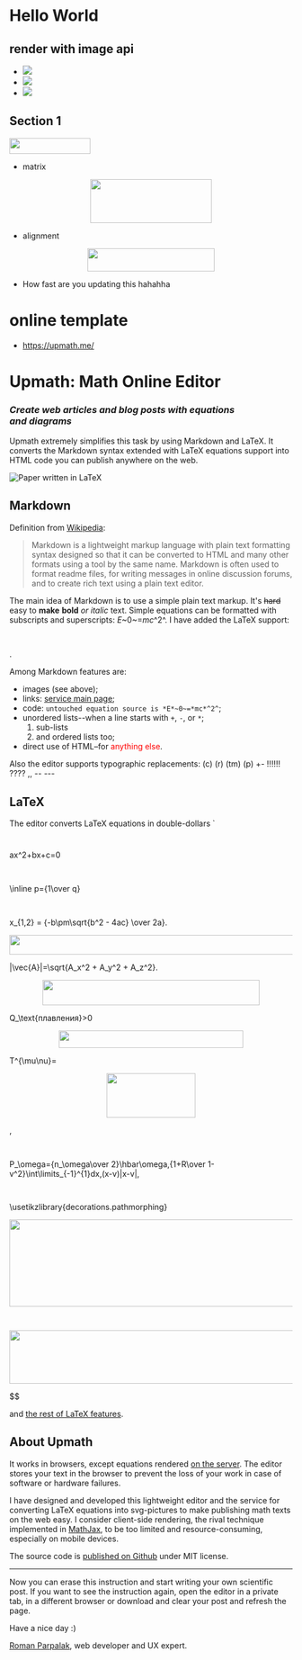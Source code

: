 # Hello World 

## render with image api
- <img src="https://latex.codecogs.com/gif.latex?O_t=\text { Onset event at time bin } t " /> 
- <img src="https://latex.codecogs.com/gif.latex?s=\text { sensor reading }  " /> 
- <img src="https://latex.codecogs.com/gif.latex?P(s | O_t )=\text { Probability of a sensor reading value when sleep onset is observed at a time bin } t " />

## Section 1 

<img src="/tex/b33390ca01d4d5afbfbce126f37809ed.svg?invert_in_darkmode&sanitize=true" align=middle width=143.78651925pt height=27.77565449999998pt/>

- matrix
<p align="center"><img src="/tex/99e7ddb5861b7cccdf5bf6f4f1cf4371.svg?invert_in_darkmode&sanitize=true" align=middle width=215.89810605pt height=78.9048876pt/></p>


- alignment
<p align="center"><img src="/tex/7a70d5bb48eb2351993086cb7fd60e12.svg?invert_in_darkmode&sanitize=true" align=middle width=225.09456585pt height=40.821909149999996pt/></p>

- How fast are you updating this hahahha

# online template 
- https://upmath.me/

# Upmath: Math Online Editor
### _Create web articles and&nbsp;blog posts with&nbsp;equations and&nbsp;diagrams_

Upmath extremely simplifies this task by using Markdown and LaTeX. It converts the Markdown syntax extended with LaTeX equations support into HTML code you can publish anywhere on the web.

![Paper written in LaTeX](/i/latex.jpg)

## Markdown

Definition from [Wikipedia](https://en.wikipedia.org/wiki/Markdown):

> Markdown is a lightweight markup language with plain text formatting syntax designed so that it can be converted to HTML and many other formats using a tool by the same name. Markdown is often used to format readme files, for writing messages in online discussion forums, and to create rich text using a plain text editor.

The main idea of Markdown is to use a simple plain text markup. It's ~~hard~~ easy to __make__ **bold** _or_ *italic* text. Simple equations can be formatted with subscripts and superscripts: *E*~0~=*mc*^2^. I have added the LaTeX support: <p align="center"><img src="/tex/c52604ccab36c4e3eb7930900cb30180.svg?invert_in_darkmode&sanitize=true" align=middle width=69.5262612pt height=16.66852275pt/></p>.

Among Markdown features are:

* images (see above);
* links: [service main page](/ "link title");
* code: `untouched equation source is *E*~0~=*mc*^2^`;
* unordered lists--when a line starts with `+`, `-`, or `*`;
  1. sub-lists
  1. and ordered lists too;
* direct use <nobr>of HTML</nobr>&ndash;for <span style="color: red">anything else</span>. 

Also the editor supports typographic replacements: (c) (r) (tm) (p) +- !!!!!! ???? ,,  -- ---

## LaTeX

The editor converts LaTeX equations in double-dollars `<p align="center"><img src="/tex/3e3f9590cc16a8a5e6f75ab24b5ed425.svg?invert_in_darkmode&sanitize=true" align=middle width=13.698545849999999pt height=11.4155283pt/></p>ax^2+bx+c=0<p align="center"><img src="/tex/dc046be73aaba21fc38fff0dcf5dc5ec.svg?invert_in_darkmode&sanitize=true" align=middle width=645.4188229499999pt height=14.611878599999999pt/></p>\inline p={1\over q}<p align="center"><img src="/tex/bba514c74e7e0e3ab59b59a7ac917f24.svg?invert_in_darkmode&sanitize=true" align=middle width=426.48626624999997pt height=14.611878599999999pt/></p>x_{1,2} = {-b\pm\sqrt{b^2 - 4ac} \over 2a}.<p align="center"><img src="/tex/96e4129f9e06e17580e7475b7015024d.svg?invert_in_darkmode&sanitize=true" align=middle width=700.2745744499999pt height=35.251144499999995pt/></p>|\vec{A}|=\sqrt{A_x^2 + A_y^2 + A_z^2}.<p align="center"><img src="/tex/6663919f6b64779d20552f1c2a88436c.svg?invert_in_darkmode&sanitize=true" align=middle width=386.85032924999996pt height=45.1141581pt/></p>Q_\text{плавления}>0<p align="center"><img src="/tex/53ea022411f997f8e1f0a3def1b7d3be.svg?invert_in_darkmode&sanitize=true" align=middle width=327.7625769pt height=31.324200599999998pt/></p>T^{\mu\nu}=<p align="center"><img src="/tex/258412ef8d86edf0b3015b31c9103d69.svg?invert_in_darkmode&sanitize=true" align=middle width=158.61317835pt height=78.9048876pt/></p>,<p align="center"><img src="/tex/6b2bd7478649ef70c93f50495d112e9f.svg?invert_in_darkmode&sanitize=true" align=middle width=65.43399389999999pt height=14.611878599999999pt/></p>P_\omega={n_\omega\over 2}\hbar\omega\,{1+R\over 1-v^2}\int\limits_{-1}^{1}dx\,(x-v)|x-v|,<p align="center"><img src="/tex/e4118ccde57d78efb77a9bc745d8fb65.svg?invert_in_darkmode&sanitize=true" align=middle width=127.99126889999998pt height=14.611878599999999pt/></p>\usetikzlibrary{decorations.pathmorphing}
<p align="center"><img src="/tex/0a373f14ed5c2d44f028fe98daa68417.svg" align=middle width=835.5444075pt height=154.10958914999998pt/></p><p align="center"><img src="/tex/0d20f75d8e0e5aa4dbedd80a75a1123b.svg?invert_in_darkmode&sanitize=true" align=middle width=39.360855599999994pt height=14.611878599999999pt/></p><p align="center"><img src="/tex/b8fc28eecd5e0c98ec781e0f85bcf63f.svg?invert_in_darkmode&sanitize=true" align=middle width=700.6017381pt height=94.93150754999999pt/></p>$$

and [the rest of LaTeX features](https://en.wikibooks.org/wiki/LaTeX/Mathematics).

## About Upmath

It works in browsers, except equations rendered [on the server](//tex.s2cms.com/). The editor stores your text in the browser to prevent the loss of your work in case of software or hardware failures.

I have designed and developed this lightweight editor and the service for converting LaTeX equations into svg-pictures to make publishing math texts on the web easy. I consider client-side rendering, the rival technique implemented in [MathJax](https://www.mathjax.org/), to be too limited and resource-consuming, especially on mobile devices.

The source code is [published on Github](https://github.com/parpalak/upmath.me) under MIT license.

***

Now you can erase this instruction and start writing your own scientific post. If you want to see the instruction again, open the editor in a private tab, in a different browser or download and clear your post and refresh the page.

Have a nice day :)

[Roman Parpalak](https://written.ru/), web developer and UX expert.
